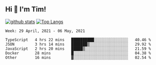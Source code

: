 ## Hi 👋 I'm Tim!
  
  [![github stats](https://github-readme-stats.vercel.app/api?username=thostetler&theme=dracula&count_private=true&show_icons=true)](https://github.com/thostetler/github-readme-stats)
  [![Top Langs](https://github-readme-stats.vercel.app/api/top-langs/?username=thostetler&layout=compact&count_private=true&theme=dracula&show_icons=true)](https://github.com/thostetler/github-readme-stats)
 
<!--START_SECTION:waka-->
```text
Week: 29 April, 2021 - 06 May, 2021

TypeScript   4 hrs 22 mins   ██████████░░░░░░░░░░░░░░░   40.46 % 
JSON         3 hrs 14 mins   ███████▒░░░░░░░░░░░░░░░░░   29.92 % 
JavaScript   2 hrs 20 mins   █████▒░░░░░░░░░░░░░░░░░░░   21.59 % 
Docker       28 mins         █░░░░░░░░░░░░░░░░░░░░░░░░   04.38 % 
Other        16 mins         ▓░░░░░░░░░░░░░░░░░░░░░░░░   02.54 % 
```
<!--END_SECTION:waka-->
